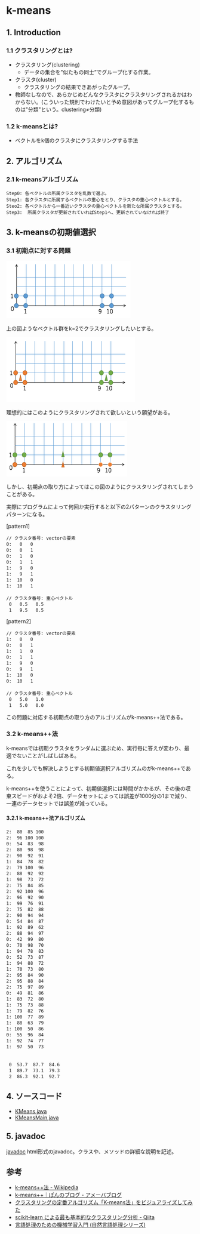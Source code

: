 # k-means
## 1. Introduction
### 1.1 クラスタリングとは?
* クラスタリング(clustering)
  - データの集合を”似たもの同士”でグループ化する作業。
* クラスタ(cluster)
  - クラスタリングの結果できあがったグループ。
* 教師なしなので、あらかじめどんなクラスタにクラスタリングされるかはわからない。(こういった規則でわけたいと予め意図があってグループ化するものは"分類"という。clustering≠分類)


### 1.2 k-meansとは?
* ベクトルをk個のクラスタにクラスタリングする手法


## 2. アルゴリズム
### 2.1 k-meansアルゴリズム
```
Step0: 各ベクトルの所属クラスタを乱数で選ぶ。
Step1: 各クラスタに所属するベクトルの重心をとり、クラスタの重心ベクトルとする。
Steo2: 各ベクトルから一番近いクラスタの重心ベクトルを新たな所属クラスタとする。
Step3:	所属クラスタが更新されていればStep1へ、更新されていなければ終了
```


## 3. k-meansの初期値選択
### 3.1 初期点に対する問題
![figure1](figure1.png)

上の図ようなベクトル群をk=2でクラスタリングしたいとする。

![figure2](figure2.png)

理想的にはこのようにクラスタリングされて欲しいという願望がある。

![figure3](figure3.png)

しかし、初期点の取り方によってはこの図のようにクラスタリングされてしまうことがある。

実際にプログラムによって何回か実行すると以下の2パターンのクラスタリングパターンになる。

[pattern1]
```
// クラスタ番号: vectorの要素
0:   0   0
0:   0   1
0:   1   0
0:   1   1
1:   9   0
1:   9   1
1:  10   0
1:  10   1

// クラスタ番号: 重心ベクトル
 0   0.5   0.5
 1   9.5   0.5
```

[pattern2]
```
// クラスタ番号: vectorの要素
1:   0   0
0:   0   1
1:   1   0
0:   1   1
1:   9   0
0:   9   1
1:  10   0
0:  10   1

// クラスタ番号: 重心ベクトル
 0   5.0   1.0
 1   5.0   0.0
```

この問題に対応する初期点の取り方のアルゴリズムがk-means++法である。

### 3.2 k-means++法
k-meansでは初期クラスタをランダムに選ぶため、実行毎に答えが変わり、最適でないことがしばしばある。

これを少しでも解決しようとする初期値選択アルゴリズムのがk-means++である。

k-means++を使うことによって、初期値選択には時間がかかるが、その後の収束スピードがおよそ2倍、データセットによっては誤差が1000分の1まで減り、一連のデータセットでは誤差が減っている。

#### 3.2.1 k-means++法アルゴリズム



```
2:  80  85 100
2:  96 100 100
0:  54  83  98
2:  80  98  98
2:  90  92  91
1:  84  78  82
2:  79 100  96
2:  88  92  92
1:  98  73  72
2:  75  84  85
2:  92 100  96
2:  96  92  90
1:  99  76  91
2:  75  82  88
2:  90  94  94
0:  54  84  87
1:  92  89  62
2:  88  94  97
0:  42  99  80
0:  70  98  70
1:  94  78  83
0:  52  73  87
1:  94  88  72
1:  70  73  80
2:  95  84  90
2:  95  88  84
2:  75  97  89
0:  49  81  86
1:  83  72  80
1:  75  73  88
1:  79  82  76
1: 100  77  89
1:  88  63  79
1: 100  50  86
0:  55  96  84
1:  92  74  77
1:  97  50  73


 0  53.7  87.7  84.6
 1  89.7  73.1  79.3
 2  86.3  92.1  92.7
 ```

## 4. ソースコード
* [KMeans.java](../../src/clustering/KMeans.java)
* [KMeansMain.java](../../src/clustering/KMeansMain.java)

## 5. javadoc
[javadoc](https://htmlpreview.github.io/?https://raw.githubusercontent.com/otamot/MachineLearning/master/doc/clustering/KMeans.html)
html形式のjavadoc。クラスや、メソッドの詳細な説明を記述。



## 参考
* [k-means++法 - Wikipedia](https://ja.wikipedia.org/wiki/K-means%2B%2B%E6%B3%95)
* [k-means++｜ぽんのブログ - アメーバブログ](http://ameblo.jp/p630/entry-10923640201.html)
* [クラスタリングの定番アルゴリズム「K-means法」をビジュアライズしてみた](http://tech.nitoyon.com/ja/blog/2009/04/09/kmeans-visualise/)
* [scikit-learn による最も基本的なクラスタリング分析 - Qiita](http://qiita.com/ynakayama/items/1223b6844a1a044e2e3b)
* [言語処理のための機械学習入門 (自然言語処理シリーズ)](https://www.amazon.co.jp/%E8%A8%80%E8%AA%9E%E5%87%A6%E7%90%86%E3%81%AE%E3%81%9F%E3%82%81%E3%81%AE%E6%A9%9F%E6%A2%B0%E5%AD%A6%E7%BF%92%E5%85%A5%E9%96%80-%E8%87%AA%E7%84%B6%E8%A8%80%E8%AA%9E%E5%87%A6%E7%90%86%E3%82%B7%E3%83%AA%E3%83%BC%E3%82%BA-%E9%AB%98%E6%9D%91-%E5%A4%A7%E4%B9%9F/dp/4339027510)
